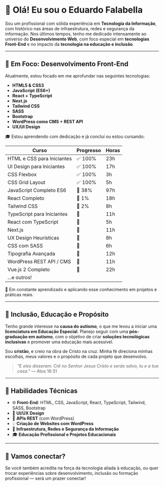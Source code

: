 # 👋 Olá! Eu sou o Eduardo Falabella

Sou um profissional com sólida experiência em **Tecnologia da Informação**, com histórico nas áreas de infraestrutura, redes e segurança da informação. Nos últimos tempos, tenho me dedicado intensamente ao universo do **Desenvolvimento Web**, com foco especial em **tecnologias Front-End** e no impacto da **tecnologia na educação e inclusão**.

---

## 🎯 Em Foco: Desenvolvimento Front-End

Atualmente, estou focado em me aprofundar nas seguintes tecnologias:

- **HTML5 & CSS3**
- **JavaScript (ES6+)**
- **React + TypeScript**
- **Next.js**
- **Tailwind CSS**
- **SASS**
- **Bootstrap**
- **WordPress como CMS + REST API**
- **UX/UI Design**

🎓 Estou aprendendo com dedicação e já concluí ou estou cursando:

| Curso | Progresso | Horas |
|-------|-----------|--------|
| HTML e CSS para Iniciantes | ✅ 100% | 23h |
| UI Design para Iniciantes | ✅ 100% | 17h |
| CSS Flexbox | ✅ 100% | 3h |
| CSS Grid Layout | ✅ 100% | 5h |
| JavaScript Completo ES6 | 🔄 38% | 97h |
| React Completo | 🔄 1% | 18h |
| Tailwind CSS | 🔄 2% | 8h |
| TypeScript para Iniciantes | 🔄 | 11h |
| React com TypeScript | 🔄 | 5h |
| Next.js | 🔄 | 11h |
| UX Design Heurísticas | 🔄 | 8h |
| CSS com SASS | 🔄 | 6h |
| Tipografia Avançada | 🔄 | 12h |
| WordPress REST API / CMS | 🔄 | 11h |
| Vue.js 2 Completo | 🔄 | 22h |
| ...e outros!

🧪 Em constante aprendizado e aplicando esse conhecimento em projetos e práticas reais.

---

## 💙 Inclusão, Educação e Propósito

Tenho grande interesse na **causa do autismo**, o que me levou a iniciar uma **licenciatura em Educação Especial**. Planejo seguir com uma **pós-graduação em autismo**, com o objetivo de criar **soluções tecnológicas inclusivas** e promover uma educação mais acessível.

Sou **cristão**, e creio na obra de Cristo na cruz. Minha fé direciona minhas escolhas, meus valores e o propósito de cada projeto que desenvolvo.
> _"E eles disseram: Crê no Senhor Jesus Cristo e serás salvo, tu e a tua casa."_ — Atos 16:31

---

## 🧠 Habilidades Técnicas

- 🌐 **Front-End**: HTML, CSS, JavaScript, React, TypeScript, Tailwind, SASS, Bootstrap
- 🧩 **UI/UX Design**
- 🔌 **APIs REST** (com WordPress)
- 💡 **Criação de Websites com WordPress**
- 💼 **Infraestrutura, Redes e Segurança da Informação**
- 🎓 **Educação Profissional e Projetos Educacionais**

---

## 🤝 Vamos conectar?

Se você também acredita na força da tecnologia aliada à educação, ou quer trocar experiências sobre desenvolvimento, inclusão ou formação profissional — será um prazer conectar!

